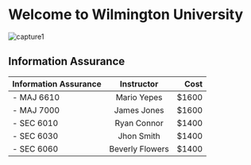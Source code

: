 # Welcome to Wilmington University

![capture1](https://user-images.githubusercontent.com/44885441/48521130-2ff67780-e841-11e8-8efa-807518dbd66f.PNG)

## Information Assurance

|  Information Assurance     | Instructor                 | Cost                       |
| -------------------------- |:--------------------------:| --------------------------:|
| - MAJ 6610                 | Mario Yepes                | $1600                      |
| - MAJ 7000                 | James Jones                | $1600                      |
| - SEC 6010                 | Ryan Connor                | $1400                      |
| - SEC 6030                 | Jhon Smith                 | $1400                      |
| - SEC 6060                 | Beverly Flowers            | $1400                      |
